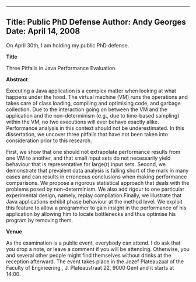 -----
Title:  Public PhD Defense
Author: Andy Georges
Date: April 14, 2008
----







On April 30th, I am holding my public PhD defense.


**Title**


Three Pitfalls in Java Performance Evaluation.


**Abstract**


Executing a Java application is a complex matter when looking at what
happens under the hood. The virtual machine (VM) runs the operations and
takes care of class loading, compiling and optimising code, and garbage
collection. Due to the interaction going on between the VM and the
application and the non-determinism (e.g., due to time-based sampling)
within the VM, no two executions will ever behave exactly alike.
Performance analysis in this context should not be underestimated. In
this dissertation, we uncover three pitfalls that have not been taken
into consideration prior to this research.


First, we show that one should not extrapolate performance results from
one VM to another, and that small input sets do not necessarily yield
behaviour that is representative for large(r) input sets. Second, we
demonstrate that prevalent data analysis is falling short of the mark in
many cases and can results in erroneous conclusions when making
performance comparisons. We propose a rigorous statistical approach that
deals with the problems posed by non-determinism. We also add rigour to
one particular experimental design, namely, replay compilation.Finally,
we illustrate that Java applications exhibit phase behaviour at the
method level. We exploit this feature to allow a programmer to gain
insight in the performance of his application by allowing him to locate
bottlenecks and thus optimise his program by removing them.


**Venue**


As the examination is a public event, everybody can attend. I do ask
that you drop a note, or leave a comment if you will be attending.
Otherwise, you and several other people might find themselves without
drinks at the reception afterward. The event takes place in the Jozef
Plateauzaal of the Faculty of Engineering , J. Plateaustraat 22, 9000
Gent and it starts at 14:00.




